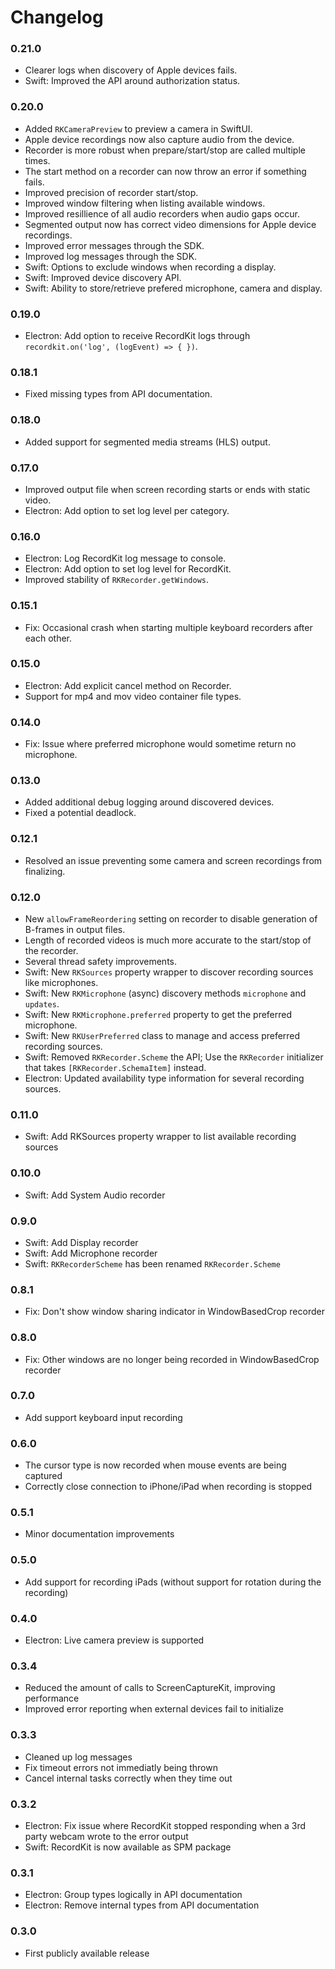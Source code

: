 # Changelog

### 0.21.0

- Clearer logs when discovery of Apple devices fails.
- Swift: Improved the API around authorization status.

### 0.20.0

- Added `RKCameraPreview` to preview a camera in SwiftUI.
- Apple device recordings now also capture audio from the device.
- Recorder is more robust when prepare/start/stop are called multiple times.
- The start method on a recorder can now throw an error if something fails.
- Improved precision of recorder start/stop.
- Improved window filtering when listing available windows.
- Improved resillience of all audio recorders when audio gaps occur.
- Segmented output now has correct video dimensions for Apple device recordings.
- Improved error messages through the SDK.
- Improved log messages through the SDK.
- Swift: Options to exclude windows when recording a display.
- Swift: Improved device discovery API.
- Swift: Ability to store/retrieve prefered microphone, camera and display.

### 0.19.0

- Electron: Add option to receive RecordKit logs through `recordkit.on('log', (logEvent) => { })`.

### 0.18.1

- Fixed missing types from API documentation.

### 0.18.0

- Added support for segmented media streams (HLS) output.

### 0.17.0

- Improved output file when screen recording starts or ends with static video.
- Electron: Add option to set log level per category.

### 0.16.0

- Electron: Log RecordKit log message to console.
- Electron: Add option to set log level for RecordKit.
- Improved stability of `RKRecorder.getWindows`.

### 0.15.1

- Fix: Occasional crash when starting multiple keyboard recorders after each other.

### 0.15.0

- Electron: Add explicit cancel method on Recorder.
- Support for mp4 and mov video container file types.

### 0.14.0

- Fix: Issue where preferred microphone would sometime return no microphone.

### 0.13.0

- Added additional debug logging around discovered devices.
- Fixed a potential deadlock.

### 0.12.1

- Resolved an issue preventing some camera and screen recordings from finalizing.

### 0.12.0

- New `allowFrameReordering` setting on recorder to disable generation of B-frames in output files.
- Length of recorded videos is much more accurate to the start/stop of the recorder.
- Several thread safety improvements.
- Swift: New `RKSources` property wrapper to discover recording sources like microphones.
- Swift: New `RKMicrophone` (async) discovery methods `microphone` and `updates`.
- Swift: New `RKMicrophone.preferred` property to get the preferred microphone.
- Swift: New `RKUserPreferred` class to manage and access preferred recording sources.
- Swift: Removed `RKRecorder.Scheme` the API; Use the `RKRecorder` initializer that takes `[RKRecorder.SchemaItem]` instead.
- Electron: Updated availability type information for several recording sources.

### 0.11.0

- Swift: Add RKSources property wrapper to list available recording sources

### 0.10.0

- Swift: Add System Audio recorder

### 0.9.0

- Swift: Add Display recorder
- Swift: Add Microphone recorder
- Swift: `RKRecorderScheme` has been renamed `RKRecorder.Scheme`

### 0.8.1

- Fix: Don't show window sharing indicator in WindowBasedCrop recorder

### 0.8.0

- Fix: Other windows are no longer being recorded in WindowBasedCrop recorder

### 0.7.0

- Add support keyboard input recording

### 0.6.0

- The cursor type is now recorded when mouse events are being captured
- Correctly close connection to iPhone/iPad when recording is stopped

### 0.5.1

- Minor documentation improvements

### 0.5.0

- Add support for recording iPads (without support for rotation during the recording)

### 0.4.0

- Electron: Live camera preview is supported

### 0.3.4

- Reduced the amount of calls to ScreenCaptureKit, improving performance
- Improved error reporting when external devices fail to initialize

### 0.3.3

- Cleaned up log messages
- Fix timeout errors not immediatly being thrown
- Cancel internal tasks correctly when they time out

### 0.3.2

- Electron: Fix issue where RecordKit stopped responding when a 3rd party webcam wrote to the error output
- Swift: RecordKit is now available as SPM package

### 0.3.1

- Electron: Group types logically in API documentation
- Electron: Remove internal types from API documentation

### 0.3.0

- First publicly available release
